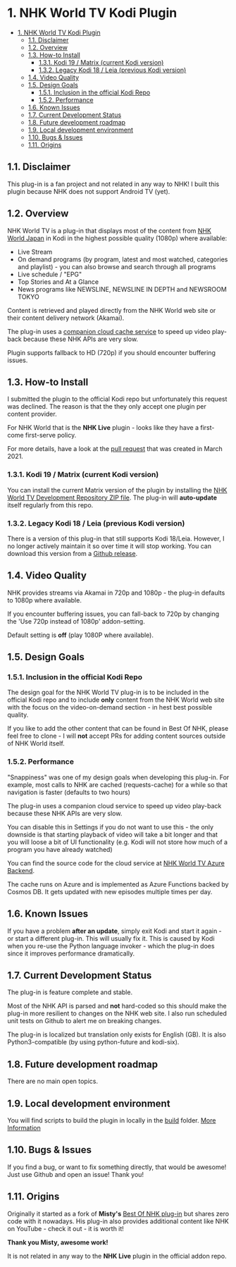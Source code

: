 # 1. NHK World TV Kodi Plugin

- [1. NHK World TV Kodi Plugin](#1-nhk-world-tv-kodi-plugin)
  - [1.1. Disclaimer](#11-disclaimer)
  - [1.2. Overview](#12-overview)
  - [1.3. How-to Install](#13-how-to-install)
    - [1.3.1. Kodi 19 / Matrix (current Kodi version)](#131-kodi-19--matrix-current-kodi-version)
    - [1.3.2. Legacy Kodi 18 / Leia (previous Kodi version)](#132-legacy-kodi-18--leia-previous-kodi-version)
  - [1.4. Video Quality](#14-video-quality)
  - [1.5. Design Goals](#15-design-goals)
    - [1.5.1. Inclusion in the official Kodi Repo](#151-inclusion-in-the-official-kodi-repo)
    - [1.5.2. Performance](#152-performance)
  - [1.6. Known Issues](#16-known-issues)
  - [1.7. Current Development Status](#17-current-development-status)
  - [1.8. Future development roadmap](#18-future-development-roadmap)
  - [1.9. Local development environment](#19-local-development-environment)
  - [1.10. Bugs & Issues](#110-bugs--issues)
  - [1.11. Origins](#111-origins)

## 1.1. Disclaimer

This plug-in is a fan project and not related in any way to NHK! I built this plugin because NHK does not support Android TV (yet).

## 1.2. Overview

NHK World TV is a plug-in that displays most of the content from [NHK World Japan](https://www3.nhk.or.jp/nhkworld/en/live/) in Kodi in the highest possible quality (1080p) where available:

- Live Stream
- On demand programs (by program, latest and most watched, categories and playlist) - you can also browse and search through all programs
- Live schedule / "EPG"
- Top Stories and At a Glance
- News programs like NEWSLINE, NEWSLINE IN DEPTH and NEWSROOM TOKYO

Content is retrieved and played directly from the NHK World web site or their content delivery network (Akamai).

The plug-in uses a [companion cloud cache service](https://github.com/sbroenne/nhkworldtv-backend) to speed up video play-back because these NHK APIs are very slow.

Plugin supports fallback to HD (720p) if you should encounter buffering issues.

## 1.3. How-to Install

I submitted the plugin to the official Kodi repo but unfortunately this request was declined. The reason is that the they only accept one plugin per content provider.

For NHK World that is the **NHK Live** plugin - looks like they have a first-come first-serve policy.

For more details, have a look at the [pull request](https://github.com/xbmc/repo-plugins/pull/3426) that was created in March 2021.

### 1.3.1. Kodi 19 / Matrix (current Kodi version)

You can install the current Matrix version of the plugin by installing the [NHK World TV Development Repository ZIP file](https://github.com/sbroenne/kodirepo/tree/master/repository.sbroenne/repository.sbroenne-0.0.13.zip). The plug-in will **auto-update** itself regularly from this repo.

### 1.3.2. Legacy Kodi 18 / Leia (previous Kodi version)

There is a version of this plug-in that still supports Kodi 18/Leia. However, I no longer actively maintain it so over time it will stop working. You can download this version from a [Github release](https://github.com/sbroenne/plugin.video.nhkworldtv/releases/download/v1.0.4/plugin.video.nhkworldtv-1.0.4.zip).

## 1.4. Video Quality

NHK provides streams via Akamai in 720p and 1080p - the plug-in defaults to 1080p where available.

If you encounter buffering issues, you can fall-back to 720p by changing the 'Use 720p instead of 1080p' addon-setting.

Default setting is **off** (play 1080P where available).

## 1.5. Design Goals

### 1.5.1. Inclusion in the official Kodi Repo

The design goal for the NHK World TV plug-in is to be included in the official Kodi repo and to include **only** content from the NHK World web site with the focus on the video-on-demand section - in hest best possible quality.

If you like to add the other content that can be found in Best Of NHK, please feel free to clone - I will **not** accept PRs for adding content sources outside of NHK World itself.

### 1.5.2. Performance

"Snappiness" was one of my design goals when developing this plug-in. For example, most calls to NHK are cached (requests-cache) for a while so that navigation is faster (defaults to two hours)

The plug-in uses a companion cloud service to speed up video play-back because these NHK APIs are very slow.

You can disable this in Settings if you do not want to use this - the only downside is that starting playback of video will take a bit longer and that you will loose a bit of UI functionality (e.g. Kodi will not store how much of a program you have already watched)

You can find the source code for the cloud service at [NHK World TV Azure Backend](https://github.com/sbroenne/nhkworldtv-backend).

The cache runs on Azure and is implemented as Azure Functions backed by Cosmos DB. It gets updated with new episodes multiple times per day.

## 1.6. Known Issues

If you have a problem **after an update**, simply exit Kodi and start it again - or start a different plug-in. This will usually fix it. This is caused by Kodi when you re-use the Python language invoker - which the plug-in does since it improves performance dramatically.

## 1.7. Current Development Status

The plug-in is feature complete and stable.

Most of the NHK API is parsed and **not** hard-coded so this should make the plug-in more resilient to changes on the NHK web site. I also run scheduled unit tests on Github to alert me on breaking changes.

The plug-in is localized but translation only exists for English (GB). It is also Python3-compatible (by using python-future and kodi-six).

## 1.8. Future development roadmap

There are no main open topics.

## 1.9. Local development environment

You will find scripts to build the plugin in locally in the [build](./build/) folder. [More Information](./build/readme.md)

## 1.10. Bugs & Issues

If you find a bug, or want to fix something directly, that would be awesome! Just use Github and open an issue! Thank you!

## 1.11. Origins

Originally it started as a fork of **Misty's** [Best Of NHK plug-in](https://forum.kodi.tv/showthread.php?tid=196657) but shares zero code with it nowadays. His plug-in also provides additional content like NHK on YouTube - check it out - it is worth it!

**Thank you Misty, awesome work!**

It is not related in any way to the **NHK Live** plugin in the official addon repo.
